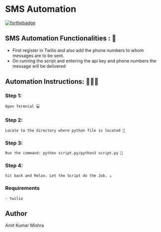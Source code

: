 # <b>SMS Automation</b>

[![forthebadge](https://forthebadge.com/images/badges/made-with-python.svg)](https://forthebadge.com)

## SMS Automation Functionalities : 🚀

- First register in Twilio and also add the phone numbers to whom messages are to be sent.
- On running the script and entering the api key and phone numbers the message will be delivered

## Automation Instructions: 👨🏻‍💻

### Step 1:

    Open Termnial 💻

### Step 2:

    Locate to the directory where python file is located 📂

### Step 3:

    Run the command: python script.py/python3 script.py 🧐

### Step 4:

    Sit back and Relax. Let the Script do the Job. ☕

### Requirements

    - twilio
    
## Author
   
   Amit Kumar Mishra

